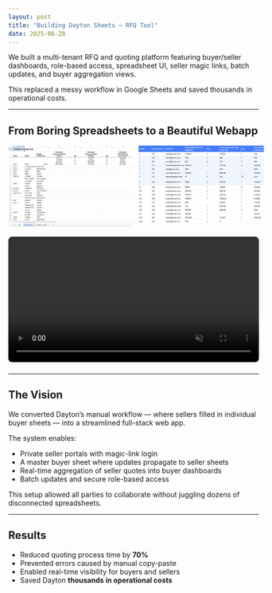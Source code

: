 ```yaml
---
layout: post
title: "Building Dayton Sheets — RFQ Tool"
date: 2025-06-20
---
```


We built a multi-tenant RFQ and quoting platform featuring buyer/seller dashboards, 
role-based access, spreadsheet UI, seller magic links, batch updates, and buyer aggregation views.  

This replaced a messy workflow in Google Sheets and saved thousands in operational costs.

---

## From Boring Spreadsheets to a Beautiful Webapp

<div style="display:flex; gap:10px; margin-bottom:20px;">
  <img src="/assets/images/dayton/spreadsheet.png" alt="Old spreadsheet workflow" style="width:50%; object-fit:cover;" />
  <img src="/assets/images/dayton/webapp.png" alt="New web app dashboard" style="width:50%; object-fit:cover;" />
</div>

<div style="margin-bottom: 20px;">
  <video autoplay muted loop controls style="width:100%; border-radius:8px;">
    <source src="/assets/videos/dayton/demo.mov" type="video/mp4">
    Your browser does not support the video tag.
  </video>
</div>

---

## The Vision

We converted Dayton’s manual workflow — where sellers filled in individual buyer sheets — 
into a streamlined full-stack web app.  

The system enables:
- Private seller portals with magic-link login
- A master buyer sheet where updates propagate to seller sheets
- Real-time aggregation of seller quotes into buyer dashboards
- Batch updates and secure role-based access  

This setup allowed all parties to collaborate without juggling dozens of disconnected spreadsheets.

---

## Results

- Reduced quoting process time by **70%**  
- Prevented errors caused by manual copy-paste  
- Enabled real-time visibility for buyers and sellers  
- Saved Dayton **thousands in operational costs**
